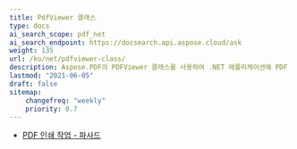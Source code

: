 ```yaml
---
title: PdfViewer 클래스
type: docs
ai_search_scope: pdf_net
ai_search_endpoint: https://docsearch.api.aspose.cloud/ask
weight: 135
url: /ko/net/pdfviewer-class/
description: Aspose.PDF의 PDFViewer 클래스를 사용하여 .NET 애플리케이션에 PDF 보기 기능을 통합하는 방법을 탐색합니다.
lastmod: "2021-06-05"
draft: false
sitemap:
    changefreq: "weekly"
    priority: 0.7
---
```

- [PDF 인쇄 작업 - 파사드](/pdf/net/working-with-pdf-printing-facades/)